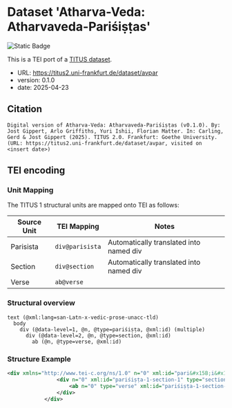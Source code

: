 # Dataset 'Atharva-Veda: Atharvaveda-Pariśiṣṭas'

![Static Badge](https://img.shields.io/badge/TEI_validation-passing-green)

This is a TEI port of a [TITUS dataset](http://titus.uni-frankfurt.de/texte/etcs/ind/aind/ved/av/avparis/avpar.htm).

* URL: https://titus2.uni-frankfurt.de/dataset/avpar
* version: 0.1.0
* date: 2025-04-23

## Citation
```text
Digital version of Atharva-Veda: Atharvaveda-Pariśiṣṭas (v0.1.0). By: Jost Gippert, Arlo Griffiths, Yuri Ishii, Florian Matter. In: Carling, Gerd & Jost Gippert (2025). TITUS 2.0. Frankfurt: Goethe University. (URL: https://titus2.uni-frankfurt.de/dataset/avpar, visited on <insert date>)
```

## TEI encoding


### Unit Mapping
The TITUS 1 structural units are mapped onto TEI as follows:

| Source Unit | TEI Mapping | Notes |
|-------------|-------------|-------|
| Parisista | `div@parisista` | Automatically translated into named div |
| Section | `div@section` | Automatically translated into named div |
| Verse | `ab@verse` |  |

### Structural overview
```text
text (@xml:lang=san-Latn-x-vedic-prose-unacc-tld)
  body
    div (@data-level=1, @n, @type=pariśiṣṭa, @xml:id) (multiple)
      div (@data-level=2, @n, @type=section, @xml:id)
        ab (@n, @type=verse, @xml:id)
```

### Structure Example

```xml
<div xmlns="http://www.tei-c.org/ns/1.0" n="0" xml:id="pari&#x15B;i&#x1E63;&#x1E6D;a-1" type="pari&#x15B;i&#x1E63;&#x1E6D;a" data-level="1">
				<div n="0" xml:id="pariśiṣṭa-1-section-1" type="section" data-level="2">
					<ab n="0" type="verse" xml:id="pariśiṣṭa-1-section-1-ab-1">śrīgaṇeśāya namaḥ || oṃ namo 'tʰarvātmane vāmadevāya śivāya || śrīsarasvatyai namaḥ ||</ab>
				</div>
			</div>
```
